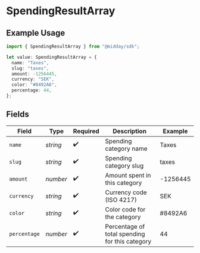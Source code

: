 # SpendingResultArray

## Example Usage

```typescript
import { SpendingResultArray } from "@midday/sdk";

let value: SpendingResultArray = {
  name: "Taxes",
  slug: "taxes",
  amount: -1256445,
  currency: "SEK",
  color: "#8492A6",
  percentage: 44,
};
```

## Fields

| Field                                          | Type                                           | Required                                       | Description                                    | Example                                        |
| ---------------------------------------------- | ---------------------------------------------- | ---------------------------------------------- | ---------------------------------------------- | ---------------------------------------------- |
| `name`                                         | *string*                                       | :heavy_check_mark:                             | Spending category name                         | Taxes                                          |
| `slug`                                         | *string*                                       | :heavy_check_mark:                             | Spending category slug                         | taxes                                          |
| `amount`                                       | *number*                                       | :heavy_check_mark:                             | Amount spent in this category                  | -1256445                                       |
| `currency`                                     | *string*                                       | :heavy_check_mark:                             | Currency code (ISO 4217)                       | SEK                                            |
| `color`                                        | *string*                                       | :heavy_check_mark:                             | Color code for the category                    | #8492A6                                        |
| `percentage`                                   | *number*                                       | :heavy_check_mark:                             | Percentage of total spending for this category | 44                                             |